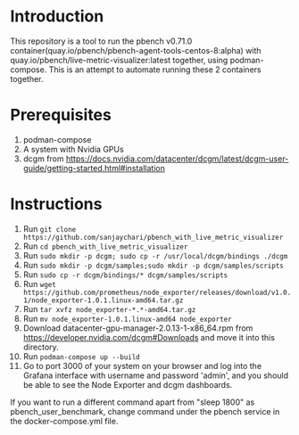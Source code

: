# Introduction 

This repository is a tool to run the pbench v0.71.0 container(quay.io/pbench/pbench-agent-tools-centos-8:alpha) with quay.io/pbench/live-metric-visualizer:latest together, using podman-compose. This is an attempt to automate running these 2 containers together.

# Prerequisites

1. podman-compose 
2. A system with Nvidia GPUs
3. dcgm from https://docs.nvidia.com/datacenter/dcgm/latest/dcgm-user-guide/getting-started.html#installation

# Instructions

1. Run ``` git clone https://github.com/sanjaychari/pbench_with_live_metric_visualizer ```
2. Run ``` cd pbench_with_live_metric_visualizer ```
3. Run ``` sudo mkdir -p dcgm; sudo cp -r /usr/local/dcgm/bindings ./dcgm ```
4. Run ``` sudo mkdir -p dcgm/samples;sudo mkdir -p dcgm/samples/scripts ```
5. Run ``` sudo cp -r dcgm/bindings/* dcgm/samples/scripts ```
6. Run ``` wget https://github.com/prometheus/node_exporter/releases/download/v1.0.1/node_exporter-1.0.1.linux-amd64.tar.gz ```
7. Run ``` tar xvfz node_exporter-*.*-amd64.tar.gz ```
8. Run ``` mv node_exporter-1.0.1.linux-amd64 node_exporter ```
9. Download datacenter-gpu-manager-2.0.13-1-x86_64.rpm from https://developer.nvidia.com/dcgm#Downloads and move it into this directory.
10. Run ``` podman-compose up --build ```
11. Go to port 3000 of your system on your browser and log into the Grafana interface with username and password 'admin', and you should be able to see the Node Exporter and   dcgm dashboards.

If you want to run a different command apart from "sleep 1800" as pbench_user_benchmark, change command under the pbench service in the docker-compose.yml file.
